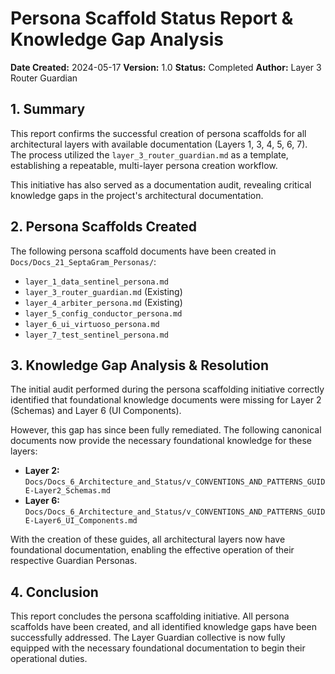 # Persona Scaffold Status Report & Knowledge Gap Analysis

**Date Created:** 2024-05-17
**Version:** 1.0
**Status:** Completed
**Author:** Layer 3 Router Guardian

## 1. Summary

This report confirms the successful creation of persona scaffolds for all architectural layers with available documentation (Layers 1, 3, 4, 5, 6, 7). The process utilized the `layer_3_router_guardian.md` as a template, establishing a repeatable, multi-layer persona creation workflow.

This initiative has also served as a documentation audit, revealing critical knowledge gaps in the project's architectural documentation.

## 2. Persona Scaffolds Created

The following persona scaffold documents have been created in `Docs/Docs_21_SeptaGram_Personas/`:

*   `layer_1_data_sentinel_persona.md`
*   `layer_3_router_guardian.md` (Existing)
*   `layer_4_arbiter_persona.md` (Existing)
*   `layer_5_config_conductor_persona.md`
*   `layer_6_ui_virtuoso_persona.md`
*   `layer_7_test_sentinel_persona.md`

## 3. Knowledge Gap Analysis & Resolution

The initial audit performed during the persona scaffolding initiative correctly identified that foundational knowledge documents were missing for Layer 2 (Schemas) and Layer 6 (UI Components).

However, this gap has since been fully remediated. The following canonical documents now provide the necessary foundational knowledge for these layers:

*   **Layer 2:** `Docs/Docs_6_Architecture_and_Status/v_CONVENTIONS_AND_PATTERNS_GUIDE-Layer2_Schemas.md`
*   **Layer 6:** `Docs/Docs_6_Architecture_and_Status/v_CONVENTIONS_AND_PATTERNS_GUIDE-Layer6_UI_Components.md`

With the creation of these guides, all architectural layers now have foundational documentation, enabling the effective operation of their respective Guardian Personas.

## 4. Conclusion

This report concludes the persona scaffolding initiative. All persona scaffolds have been created, and all identified knowledge gaps have been successfully addressed. The Layer Guardian collective is now fully equipped with the necessary foundational documentation to begin their operational duties.
